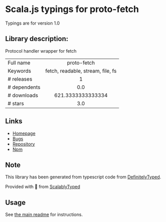 
# Scala.js typings for proto-fetch

Typings are for version 1.0

## Library description:
Protocol handler wrapper for fetch

|                    |                 |
| ------------------ | :-------------: |
| Full name          | proto-fetch |
| Keywords           | fetch, readable, stream, file, fs |
| # releases         | 1 |
| # dependents       | 0.0 |
| # downloads        | 621.3333333333334 |
| # stars            | 3.0 |

## Links
- [Homepage](https://github.com/bergos/proto-fetch)
- [Bugs](https://github.com/bergos/proto-fetch/issues)
- [Repository](https://github.com/bergos/file-fetch)
- [Npm](https://www.npmjs.com/package/proto-fetch)
    


## Note
This library has been generated from typescript code from [DefinitelyTyped](https://definitelytyped.org).

Provided with :purple_heart: from [ScalablyTyped](https://github.com/oyvindberg/ScalablyTyped)

## Usage
See [the main readme](../../readme.md) for instructions.


